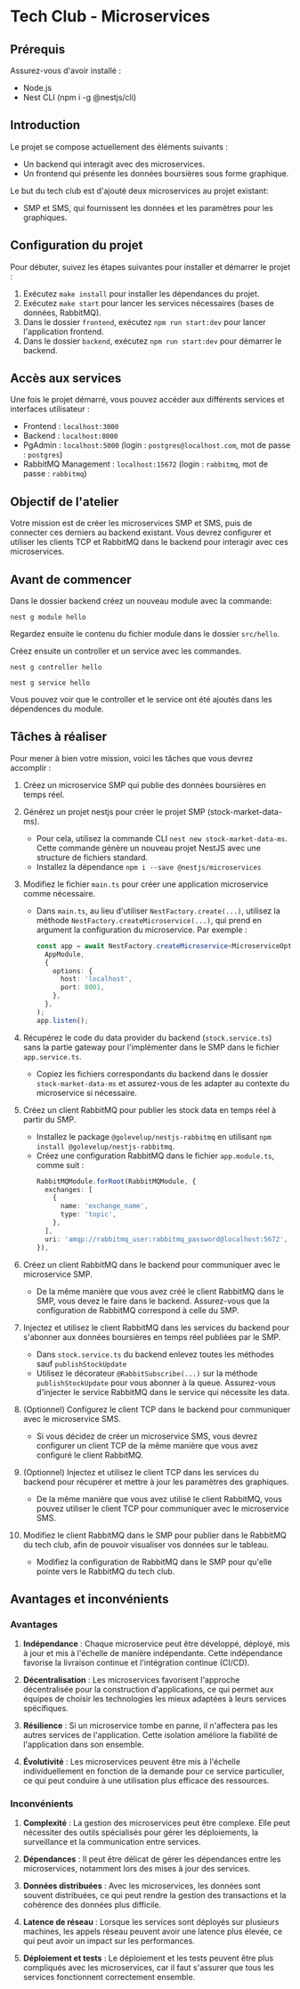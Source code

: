 # Tech Club - Microservices

## Prérequis
Assurez-vous d'avoir installé :

- Node.js
- Nest CLI (npm i -g @nestjs/cli)

## Introduction

Le projet se compose actuellement des éléments suivants :

- Un backend qui interagit avec des microservices.
- Un frontend qui présente les données boursières sous forme graphique.

Le but du tech club est d'ajouté deux microservices au projet existant:

- SMP et SMS, qui fournissent les données et les paramètres pour les graphiques.

## Configuration du projet

Pour débuter, suivez les étapes suivantes pour installer et démarrer le projet :

1. Exécutez `make install` pour installer les dépendances du projet.
2. Exécutez `make start` pour lancer les services nécessaires (bases de données, RabbitMQ).
3. Dans le dossier `frontend`, exécutez `npm run start:dev` pour lancer l'application frontend.
4. Dans le dossier `backend`, exécutez `npm run start:dev` pour démarrer le backend.

## Accès aux services

Une fois le projet démarré, vous pouvez accéder aux différents services et interfaces utilisateur :

- Frontend : `localhost:3000`
- Backend : `localhost:8000`
- PgAdmin : `localhost:5000` (login : `postgres@localhost.com`, mot de passe : `postgres`)
- RabbitMQ Management : `localhost:15672` (login : `rabbitmq`, mot de passe : `rabbitmq`)

## Objectif de l'atelier

Votre mission est de créer les microservices SMP et SMS, puis de connecter ces derniers au backend existant. Vous devrez configurer et utiliser les clients TCP et RabbitMQ dans le backend pour interagir avec ces microservices.

## Avant de commencer
Dans le dossier backend créez un nouveau module avec la commande:

`nest g module hello`

Regardez ensuite le contenu du fichier module dans le dossier `src/hello`.

Créez ensuite un controller et un service avec les commandes.

`nest g controller hello`

`nest g service hello`

Vous pouvez voir que le controller et le service ont été ajoutés dans les dépendences du module.

## Tâches à réaliser

Pour mener à bien votre mission, voici les tâches que vous devrez accomplir :

1. Créez un microservice SMP qui publie des données boursières en temps réel.

2. Générez un projet nestjs pour créer le projet SMP (stock-market-data-ms).
    - Pour cela, utilisez la commande CLI `nest new stock-market-data-ms`. Cette commande génère un nouveau projet NestJS avec une structure de fichiers standard.
    - Installez la dépendance `npm i --save @nestjs/microservices`

3. Modifiez le fichier `main.ts` pour créer une application microservice comme nécessaire.
    - Dans `main.ts`, au lieu d'utiliser `NestFactory.create(...)`, utilisez la méthode `NestFactory.createMicroservice(...)`, qui prend en argument la configuration du microservice. Par exemple :
      ```typescript
      const app = await NestFactory.createMicroservice<MicroserviceOptions>(
        AppModule,
        {
          options: {
            host: 'localhost',
            port: 8001,
          },
        },
      );
      app.listen();
      ```

4. Récupérez le code du data provider du backend (`stock.service.ts`) sans la partie gateway pour l'implémenter dans le SMP dans le fichier `app.service.ts`.
    - Copiez les fichiers correspondants du backend dans le dossier `stock-market-data-ms` et assurez-vous de les adapter au contexte du microservice si nécessaire.

5. Créez un client RabbitMQ pour publier les stock data en temps réel à partir du SMP.
    - Installez le package `@golevelup/nestjs-rabbitmq` en utilisant `npm install @golevelup/nestjs-rabbitmq`.
    - Créez une configuration RabbitMQ dans le fichier `app.module.ts`, comme suit :
      ```typescript
      RabbitMQModule.forRoot(RabbitMQModule, {
        exchanges: [
          {
            name: 'exchange_name',
            type: 'topic',
          },
        ],
        uri: 'amqp://rabbitmq_user:rabbitmq_password@localhost:5672',
      }),
      ```

6. Créez un client RabbitMQ dans le backend pour communiquer avec le microservice SMP.
    - De la même manière que vous avez créé le client RabbitMQ dans le SMP, vous devez le faire dans le backend. Assurez-vous que la configuration de RabbitMQ correspond à celle du SMP.

7. Injectez et utilisez le client RabbitMQ dans les services du backend pour s'abonner aux données boursières en temps réel publiées par le SMP.
    - Dans `stock.service.ts` du backend enlevez toutes les méthodes sauf `publishStockUpdate`
    - Utilisez le décorateur `@RabbitSubscribe(...)` sur la méthode `publishStockUpdate` pour vous abonner à la queue. Assurez-vous d'injecter le service RabbitMQ dans le service qui nécessite les data.

8. (Optionnel) Configurez le client TCP dans le backend pour communiquer avec le microservice SMS.
    - Si vous décidez de créer un microservice SMS, vous devrez configurer un client TCP de la même manière que vous avez configuré le client RabbitMQ.

9. (Optionnel) Injectez et utilisez le client TCP dans les services du backend pour récupérer et mettre à jour les paramètres des graphiques.
    - De la même manière que vous avez utilisé le client RabbitMQ, vous pouvez utiliser le client TCP pour communiquer avec le microservice SMS.

10. Modifiez le client RabbitMQ dans le SMP pour publier dans le RabbitMQ du tech club, afin de pouvoir visualiser vos données sur le tableau.
    - Modifiez la configuration de RabbitMQ dans le SMP pour qu'elle pointe vers le RabbitMQ du tech club.

## Avantages et inconvénients

### Avantages

1. **Indépendance** : Chaque microservice peut être développé, déployé, mis à jour et mis à l'échelle de manière indépendante. Cette indépendance favorise la livraison continue et l'intégration continue (CI/CD).

2. **Décentralisation** : Les microservices favorisent l'approche décentralisée pour la construction d'applications, ce qui permet aux équipes de choisir les technologies les mieux adaptées à leurs services spécifiques.

3. **Résilience** : Si un microservice tombe en panne, il n'affectera pas les autres services de l'application. Cette isolation améliore la fiabilité de l'application dans son ensemble.

4. **Évolutivité** : Les microservices peuvent être mis à l'échelle individuellement en fonction de la demande pour ce service particulier, ce qui peut conduire à une utilisation plus efficace des ressources.

### Inconvénients

1. **Complexité** : La gestion des microservices peut être complexe. Elle peut nécessiter des outils spécialisés pour gérer les déploiements, la surveillance et la communication entre services.

2. **Dépendances** : Il peut être délicat de gérer les dépendances entre les microservices, notamment lors des mises à jour des services.

3. **Données distribuées** : Avec les microservices, les données sont souvent distribuées, ce qui peut rendre la gestion des transactions et la cohérence des données plus difficile.

4. **Latence de réseau** : Lorsque les services sont déployés sur plusieurs machines, les appels réseau peuvent avoir une latence plus élevée, ce qui peut avoir un impact sur les performances.

5. **Déploiement et tests** : Le déploiement et les tests peuvent être plus compliqués avec les microservices, car il faut s'assurer que tous les services fonctionnent correctement ensemble.
